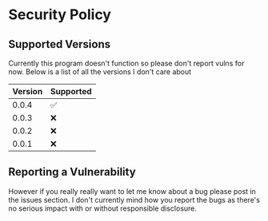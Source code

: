 # Security Policy

## Supported Versions

Currently this program doesn't function so please don't report vulns for now. Below is a list of all the versions I don't care about

| Version | Supported          |
| ------- | ------------------ |
| 0.0.4   | ✅ |
| 0.0.3   | :x:                |
| 0.0.2   | :x: |
| 0.0.1   | :x:                |

## Reporting a Vulnerability

However if you really really want to let me know about a bug please post in the issues section. I don't currently mind how you report the bugs as there's
no serious impact with or without responsible disclosure.
